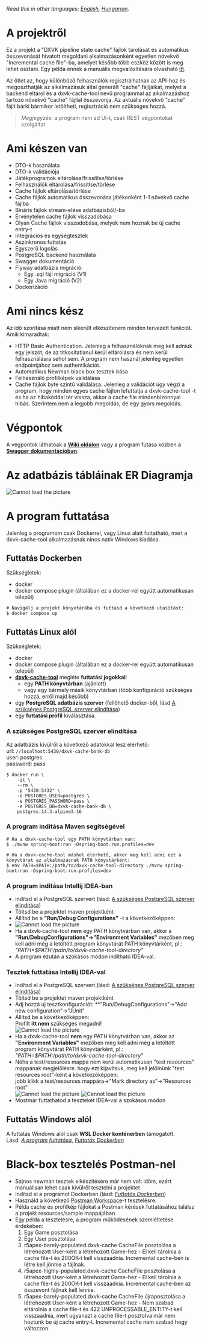 *Read this in other languages: [English](README.md), [Hungarian](README.hu.md).*

# A projektről
Ez a projekt a "DXVK pipeline state cache" fájlok tárolását és automatikus összevonását
hivatott megoldani alkalmazásonként egyetlen növekvő "incremental cache file"-ba, amelyet
később több eszköz között is meg lehet osztani. Egy példa ennek a manuális megvalósítására
olvasható [itt](https://www.reddit.com/r/linux_gaming/comments/t5xrho/dxvk_state_cache_for_fixing_stutter_in_apex/).

Az ötlet az, hogy különböző felhasználók regisztrálhatnak az API-hoz és megoszthatják
az alkalmazásuk által generált "cache" fájljaikat, melyet a backend eltárol és a 
dxvk-cache-tool nevű programmal az alkalmazáshoz tartozó növekvő "cache" fájllal
összevonja. Az aktuális növekvő "cache" fájlt bárki bármikor letöltheti, regisztráció
nem szükséges hozzá.

> *Megjegyzés:* a program nem ad UI-t, csak REST végpontokat szolgáltat

# Ami készen van
- DTO-k használata
- DTO-k validációja
- Játékprogramok eltárolása/frissítlse/törlése
- Felhasználók eltárolása/frissítlse/törlése
- Cache fájlok eltárolása/törlése
- Cache fájlok automatikus összevonása játékonként 1-1 növekvő cache fájlba
- Bináris fájlok stream-elése adatbázisból/-ba
- Érvénytelen cache fájlok visszadobása
- Olyan Cache fájlok visszadobása, melyek nem hoznak be új cache entry-t
- Integrációs és egységtesztek
- Aszinkronos futtatás
- Egyszerű logolás
- PostgreSQL backend használata
- Swagger dokumentáció
- Flyway adatbázis migráció:
  - Egy .sql fájl migráció (V1)
  - Egy Java migráció (V2)
- Dockerizáció

# Ami nincs kész
Az idő szorítása miatt nem sikerült elkészítenem minden tervezett funkciót. Amik kimaradtak:
- HTTP Basic Authentication. Jelenleg a felhasználóknak meg kell adniuk egy jelszót, de az
  titkosítatlanul kerül eltárolásra és nem kerül felhasználásra sehol sem. A program nem
  használ jelenleg egyetlen endpointjához sem authentikációt.
- Automatikus Newman black box tesztek írása
- Felhasználó profilképek validálása
- Cache fájlok byte szintű validálása. Jelenleg a validációt úgy végzi a program, hogy minden
  egyes cache fájlon lefuttatja a dxvk-cache-tool -t és ha az hibakóddal tér vissza, akkor a
  cache file mindenbizonnyal hibás. Szerintem nem a legjobb megoldás, de egy gyors megoldás.

# Végpontok
A végpontok láthatóak a [**Wiki oldalon**](https://github.com/HereticWay/DXVKStateCacheBank/wiki)
vagy a program futása közben a [**Swagger dokumentációban**](http://127.0.0.1:8080/swagger-ui.html).

# Az adatbázis tábláinak ER Diagramja
![Cannot load the picture](https://github.com/HereticWay/DXVKStateCacheBank/raw/docs/docs/db-er-diagram.png)

# A program futtatása
Jelenleg a programom csak Dockerrel, vagy Linux alatt futtatható, mert a
dxvk-cache-tool alkalmazásnak nincs natív Windows kiadása.

## Futtatás Dockerben
Szükségletek:
- docker
- docker compose plugin (általában ez a docker-rel együtt automatikusan települ)
```shell
# Navigálj a projekt könyvtárába és futtasd a következő utasítást:
$ docker compose up
```

## Futtatás Linux alól
Szükségletek:
- docker
- docker compose plugin (általában ez a docker-rel együtt automatikusan települ)
- [**dxvk-cache-tool**](https://github.com/DarkTigrus/dxvk-cache-tool/releases/tag/v1.1.2)
  megléte **futtatási jogokkal**:
  - egy **PATH könyvtárban** (ajánlott) 
  - vagy egy bármely másik könyvtárban (több konfiguráció szükséges hozzá, erről majd később)
- egy **PostgreSQL adatbázis szerver** (fellőhető docker-ből, lásd [A szükséges PostgreSQL szerver elindítása](#a-szükséges-postgresql-szerver-elindítása))
- egy **futtatási profil** kiválasztása.

### A szükséges PostgreSQL szerver elindítása
Az adatbázis kívülről a következő adatokkal lesz elérhető:<br>
url: `//localhost:5430/dxvk-cache-bank-db`<br>
user: postgres<br>
password: pass<br>
```shell
$ docker run \
    -it \
    --rm \
    -p "5430:5432" \
    -e POSTGRES_USER=postgres \
    -e POSTGRES_PASSWORD=pass \
    -e POSTGRES_DB=dxvk-cache-bank-db \
    postgres:14.3-alpine3.16
```

### A program indítása Maven segítségével
```shell
# Ha a dxvk-cache-tool egy PATH könyvtárban van:
$ ./mvnw spring-boot:run -Dspring-boot.run.profiles=dev

# Ha a dxvk-cache-tool máshol elérhető, akkor meg kell adni ezt a könyvtárat az alkalmazásnak PATH könyvtárként:
$ env PATH=$PATH:/path/to/dxvk-cache-tool-directory ./mvnw spring-boot:run -Dspring-boot.run.profiles=dev
```

### A program indítása Intellij IDEA-ban
- Indítsd el a PostgreSQL szervert (lásd: [A szükséges PostgreSQL szerver elindítása](#a-szükséges-postgresql-szerver-elindítása))
- Töltsd be a projektet maven projektként
- Állítsd be a **"Run/Debug Configurations"** -t a következőképpen:
- ![Cannot load the picture](https://github.com/HereticWay/DXVKStateCacheBank/raw/docs/docs/intellij-run-configuration.png)
- Ha a dxvk-cache-tool **nem** egy PATH könytvárban van, akkor a
**"Run/DebugConfigurations"->"Environment Variables"** mezőben meg kell adni még a
letöltött program könyvtárát PATH könyvtárként, pl.: *"PATH=$PATH:/path/to/dxvk-cache-tool-directory"*
- A program ezután a szokásos módon indítható IDEA-val.

### Tesztek futtatása Intellij IDEA-val
- Indítsd el a PostgreSQL szervert (lásd: [A szükséges PostgreSQL szerver elindítása](#a-szükséges-postgresql-szerver-elindítása))
- Töltsd be a projektet maven projektként
- Adj hozzá új tesztkonfigurációt: **"Run/DebugConfigurations"->"Add new configuration"->"JUnit"
- Állítsd be a következőképpen:<br>
Profilt **itt nem** szükséges megadni!<br>
![Cannot load the picture](https://github.com/HereticWay/DXVKStateCacheBank/raw/docs/docs/intellij-test-configuration.png)
- Ha a dxvk-cache-tool **nem** egy PATH könytvárban van, akkor az
  **"Environment Variables"** mezőben meg kell adni még a letöltött program könyvtárát
  PATH könyvtárként, pl.: *"PATH=$PATH:/path/to/dxvk-cache-tool-directory"*
- Néha a test/resources mappa nem kerül automatikusan "test resources" mappának megjelölésre.
  hogy ezt kijavítsuk, meg kell jelölnünk "test resources root"-ként a következőképpen:<br>
  jobb klikk a test/resources mappára->"Mark directory as"->"Resources root"<br>
  ![Cannot load the picture](https://github.com/HereticWay/DXVKStateCacheBank/raw/docs/docs/mark-resource-1.png)
  ![Cannot load the picture](https://github.com/HereticWay/DXVKStateCacheBank/raw/docs/docs/mark-resource-2.png)
- Mostmár futtathatod a teszteket IDEA-val a szokásos módon

## Futtatás Windows alól
A futtatás Windows alól csak **WSL Docker konténerben** támogatott.<br>
Lásd: [*A program futtatása*](#a-program-futtatása), [*Futtatás Dockerben*](#futtatás-dockerben)

# Black-box tesztelés Postman-nel
- Sajnos newman tesztek elkészítésére már nem volt időm, ezért manuálisan lehet caak kívülről tesztelni a projektet
- Indítsd el a programot Dockerben (lásd: [*Futtatás Dockerben*](#futtatás-dockerben))
- Használd a következő [Postman Workspace](https://www.postman.com/science-saganist-76503499/workspace/cc-dxvk-state-cache-bank/collection/19640926-f241d113-7f3d-4bb9-b59b-1111afe55f89?ctx=documentation)-t
  tesztelésre.
- Példa cache és profilkép fájlokat a Postman kérések futtatásához találsz a projekt resources/sample mappájában
- Egy példa a tesztelésre, a program működésének szemléltetése érdekében:
  1. Egy Game posztolása
  2. Egy User posztolása
  3. r5apex-barely-populated.dxvk-cache CacheFile posztolása a létrehozott User-ként a létrehozott Game-hez -
     El kell tárolnia a cache file-t és 200OK-t kell visszaadnia. Incremental cache-ben is létre kell jönnie a fájlnak.
  4. r5apex-highly-populated.dxvk-cache CacheFile posztolása a létrehozott User-ként a létrehozott Game-hez -
     El kell tárolnia a cache file-t és 200OK-t kell visszaadnia. Incremental cache-ben az összevont fájlnak kell lennie.
  5. r5apex-barely-populated.dxvk-cache CacheFile újraposztolása a létrehozott User-ként a létrehozott Game-hez -
     Nem szabad eltárolnia a cache file-t és 422 UNPROCESSABLE_ENTITY-t kell visszaadnia, mert ugyanazt a cache
     file-t posztolva már nem hoztunk be új cache entry-t. Incremental cache nem szabad hogy változzon.